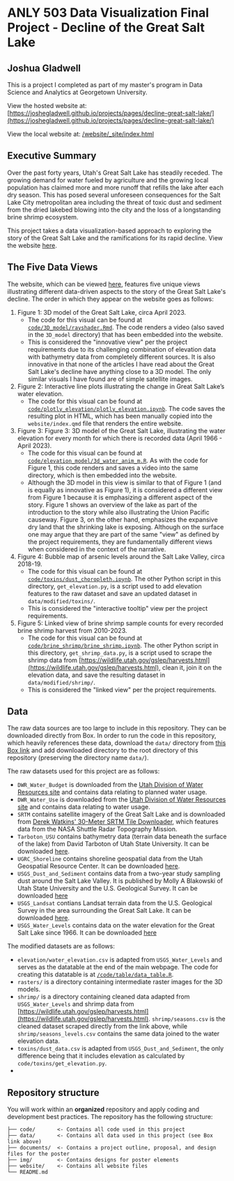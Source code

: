 # ANLY 503 Data Visualization Final Project - Decline of the Great Salt Lake
## Joshua Gladwell
This is a project I completed as part of my master's program in Data Science and Analytics at Georgetown University.

View the hosted website at: [https://joshegladwell.github.io/projects/pages/decline-great-salt-lake/](https://joshegladwell.github.io/projects/pages/decline-great-salt-lake/)

View the local website at: [/website/_site/index.html](./website/_site/index.html)

## Executive Summary
Over the past forty years, Utah's Great Salt Lake has steadily receded. The growing demand for water fueled by agriculture and the growing local population has claimed more and more runoff that refills the lake after each dry season. This has posed several unforeseen consequences for the Salt Lake City metropolitan area including the threat of toxic dust and sediment from the dried lakebed blowing into the city and the loss of a longstanding brine shrimp ecosystem.

This project takes a data visualization-based approach to exploring the story of the Great Salt Lake and the ramifications for its rapid decline. View the website [here](http://gladwell.georgetown.domains/anly503/_site/).

## The Five Data Views
The website, which can be viewed [here](http://gladwell.georgetown.domains/anly503/_site/), features five unique views illustrating different data-driven aspects to the story of the Great Salt Lake's decline. The order in which they appear on the website goes as follows:

1. Figure 1: 3D model of the Great Salt Lake, circa April 2023.
   - The code for this visual can be found at [`code/3D_model/rayshader.Rmd`](./code/3D_model/rayshader.Rmd). The code renders a video (also saved in the `3D_model` directory) that has been embedded into the website.
   - This is considered the "innovative view" per the project requirements due to its challenging combination of elevation data with bathymetry data from completely different sources. It is also innovative in that none of the articles I have read about the Great Salt Lake's decline have anything close to a 3D model. The only similar visuals I have found are of simple satellite images.
2. Figure 2: Interactive line plots illustrating the change in Great Salt Lake’s water elevation.
   - The code for this visual can be found at [`code/plotly_elevation/plotly_elevation.ipynb`](./code/plotly_elevation/plotly_elevation.ipynb). The code saves the resulting plot in HTML, which has been manually copied into the `website/index.qmd` file that renders the entire website.
3. Figure 3: Figure 3: 3D model of the Great Salt Lake, illustrating the water elevation for every month for which there is recorded data (April 1966 - April 2023).
   - The code for this visual can be found at [`code/elevation_model/3d_water_anim_m.R`](./code/elevation_model/3d_water_anim_m.R). As with the code for Figure 1, this code renders and saves a video into the same directory, which is then embedded into the website.
   - Although the 3D model in this view is similar to that of Figure 1 (and is equally as innovative as Figure 1), it is considered a different view from Figure 1 because it is emphasizing a different aspect of the story. Figure 1 shows an overview of the lake as part of the introduction to the story while also illustrating the Union Pacific causeway. Figure 3, on the other hand, emphasizes the expansive dry land that the shrinking lake is exposing. Although on the surface one may argue that they are part of the same "view" as defined by the project requirements, they are fundamentally different views when considered in the context of the narrative.
4. Figure 4: Bubble map of arsenic levels around the Salt Lake Valley, circa 2018-19.
   - The code for this visual can be found at [`code/toxins/dust_choropleth.ipynb`](code/toxins/dust_choropleth.ipynb). The other Python script in this directory, `get_elevation.py`, is a script used to add elevation features to the raw dataset and save an updated dataset in `data/modified/toxins/`.
   - This is considered the "interactive tooltip" view per the project requirements.
5. Figure 5: Linked view of brine shrimp sample counts for every recorded brine shrimp harvest from 2010-2023.
   - The code for this visual can be found at [`code/brine_shrimp/brine_shrimp.ipynb`](./code/brine_shrimp/brine_shrimp.ipynb). The other Python script in this directory, `get_shrimp_data.py`, is a script used to scrape the shrimp data from [https://wildlife.utah.gov/gslep/harvests.html](https://wildlife.utah.gov/gslep/harvests.html), clean it, join it on the elevation data, and save the resulting dataset in `data/modified/shrimp/`.
   - This is considered the "linked view" per the project requirements.

## Data
The raw data sources are too large to include in this repository. They can be downloaded directly from Box. In order to run the code in this repository, which heavily references these data, download the `data/` directory from [this Box link](https://georgetown.box.com/s/yncptmh4jgn7945udiubcexetym5kf1q) and add downloaded directory to the root directory of this repository (preserving the directory name `data/`).

The raw datasets used for this project are as follows:
- `DWR_Water_Budget` is downloaded from the [Utah Division of Water Resources site](https://dwre-utahdnr.opendata.arcgis.com/pages/water-budget) and contains data relating to planned water usage.
- `DWR_Water_Use` is downloaded from the [Utah Division of Water Resources site](https://dwre-utahdnr.opendata.arcgis.com) and contains data relating to water usage.
- `SRTM` contains satellite imagery of the Great Salt Lake and is downloaded from [Derek Watkins' 30-Meter SRTM Tile Downloader](https://dwtkns.com/srtm30m/), which features data from the NASA Shuttle Radar Topography Mission.
- `Tarboton_USU` contains bathymetry data (terrain data beneath the surface of the lake) from David Tarboton of Utah State University. It can be downloaded [here](https://www.hydroshare.org/resource/582060f00f6b443bb26e896426d9f62a/).
- `UGRC_Shoreline` contains shoreline geospatial data from the Utah Geospatial Resource Center. It can be downloaded [here](https://opendata.gis.utah.gov/datasets/utah::utah-great-salt-lake-shoreline/explore).
- `USGS_Dust_and_Sediment` contains data from a two-year study sampling dust around the Salt Lake Valley. It is published by Molly A Blakowski of Utah State University and the U.S. Geological Survey. It can be downloaded [here](https://www.sciencebase.gov/catalog/item/62ebed2ad34eacf539724ce2)
- `USGS_Landsat` contians Landsat terrain data from the U.S. Geological Survey in the area surrounding the Great Salt Lake. It can be downloaded [here](https://earthexplorer.usgs.gov).
- `USGS_Water_Levels` contains data on the water elevation for the Great Salt Lake since 1966. It can be downloaded [here](https://waterdata.usgs.gov/monitoring-location/10010000/#parameterCode=62614&period=P7D)

The modified datasets are as follows:
- `elevation/water_elevation.csv` is adapted from `USGS_Water_Levels` and serves as the datatable at the end of the main webpage. The code for creating this datatable is at [`/code/table/data_table.R`](./code/table/data_table.R).
- `rasters/` is a directory containing intermediate raster images for the 3D models.
- `shrimp/` is a directory containing cleaned data adapted from `USGS_Water_Levels` and shrimp data from [https://wildlife.utah.gov/gslep/harvests.html](https://wildlife.utah.gov/gslep/harvests.html). `shrimp/seasons.csv` is the cleaned dataset scraped directly from the link above, while `shrimp/seasons_levels.csv` contains the same data joined to the water elevation data.
- `toxins/dust_data.csv` is adapted from `USGS_Dust_and_Sediment`, the only difference being that it includes elevation as calculated by `code/toxins/get_elevation.py`.
- 

## Repository structure

You will work within an **organized** repository and apply coding and development best practices. The repository has the following structure:

```.
├── code/       <- Contains all code used in this project
├── data/       <- Contains all data used in this project (see Box link above)
├── documents/  <- Contains a project outline, proposal, and design files for the poster
├── img/        <- Contains designs for poster elements
├── website/    <- Contains all website files
└── README.md
```

